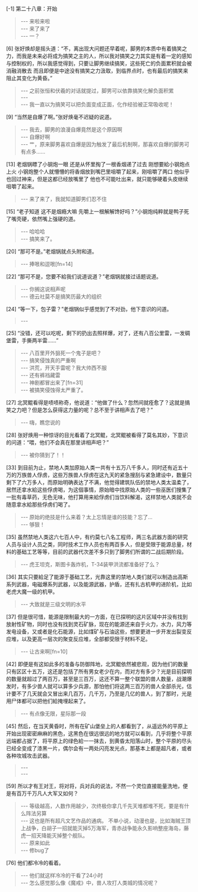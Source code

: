 
[-1] 第二十八章：开始
>--- 来啦来啦<br>
>--- 来了来了<br>
>--- 一？<br>

[6] 张好焕却是摇头道：“不，离出现大问题还早着呢，脚男的本质中有着搞笑之力，而我是未来必将成为搞笑之主的人，所以我对搞笑之力其实是有着一定的感知与控制权的，所以我感觉得到，只要让脚男继续搞笑，这些死亡的负面累积就会被消融消散去 而且即便是中途没有搞笑之力汲取，到临界点时，也有最后的搞笑来阻止其变化为黄昏。”
>--- 之前张恒和伏羲的对话就提过，脚男可以依靠搞笑化解负面积累<br>
>--- <br>
>--- 我一直以为搞笑可以把负面变成正面，化作经验被正常吸收呢！<br>

[9] “当然是自爆了啊。”张好焕毫不迟疑的说道。
>--- 我去，脚男的浪漫自爆竟然是这个原因啊<br>
>--- 自爆好啊<br>
>--- 艹，原来脚男喜欢自爆是因为触发了最后机制啊，那喜欢自爆的脚男可有点多……<br>

[13] 老烟锅瞟了小钢炮一眼 还是从怀里掏了一根香烟递了过去 刚想要給小钢炮点上火 小钢炮整个人就懵懵的将香烟放到嘴巴里咀嚼了起来，刚咀嚼了两口 他似乎也回过神来，但是这都已经放嘴里了 他也不可能吐出来，就只能够硬着头皮继续咀嚼了起来。
>--- 来了来了，我就知道脚男们忍不住<br>

[15] “老子知道 这不是烟瘾大嘛 先嚼上一根解解馋好吗？”小钢炮纯粹就是鸭子死了嘴壳硬，依然嘴上强硬的道。
>--- 哈哈哈<br>
>--- 搞笑来了。<br>

[20] “那可不是。”老烟锅就点头附和道。
>--- 捧哏和逗哏[fn=14]<br>

[22] “那可不是，您要不給我们说道说道？”老烟锅就接过话题说道。
>--- 你搁这说相声呢<br>
>--- 德云社莫不是搞笑历最大的组织<br>

[24] “等一下，包子雷？”老烟锅似乎感觉到了不对劲，他下意识的问道。
>--- <br>

[25] “没错，还可以吃呢，剩下的扔出去照样爆，对了，还有八百公里雷，一发碉堡雷，手撕两半雷……”
>--- 八百里开外狙死一个鬼子是吧？<br>
>--- 搞笑侵蚀真的严重啊<br>
>--- 洪荒，开天手雷呢？我大帅西不服<br>
>--- 还有裤裆藏雷<br>
>--- 神剧都冒出来了[fn=31]<br>
>--- 被搞笑侵蚀得太严重了。<br>

[27] 北冥鲲看得是啧啧称奇，他说道：“他做了什么？忽然间就痊愈了？这就是搞笑之力吧？但是怎么获得这力量的呢？总不至于讲相声去了吧？”
>--- 嗨，瞧您说的<br>

[28] 张好焕用一种惊讶的目光看着了北冥鲲，北冥鲲被看得了莫名其妙，下意识的问道：“喂，他们不会真在那里讲相声吧？”
>--- 被你猜到了！！<br>

[33] 到目前为止，禁地人类加原始人类一共有十五万八千多人，同时还有近五十万的万族兽人俘虏，这些万族兽人俘虏在这九天的紧急搜刮与紧急建设中，数量只剩下了六万多人，而原始明确表达了不满，他觉得建筑队伍的禁地人类太温柔了，居然还拿水給这些俘虏喝，为这個事情，原始暗中找原始人类的一些巫医们搜集了一批有毒草药，无色无味，他打算用来給俘虏们当饮料解渴，这样禁地人类就不会随意拿水給那些俘虏们喝了。
>--- 原始的绝技是什么来着？太上忘情是谁的技能？忘了…<br>
>--- 够狠！<br>

[35] 虽然禁地人类这六七百人中，有约莫七八名工程师，两三名武器方面的研究人员与设计人员之类，同时技术工作人员也有两百多人，但是受限于能源总量，材料的基础工艺等等，目前的武器代次差不多只到了脚男们所谓的二战后期阶段。
>--- 虎王坦克，斯图卡轰炸机，T-34装甲洪流都准备好了么？<br>

[36] 其实只要給足了能源于基础工艺，光靠这里的禁地人类们就可以制造出高斯系列武器，电磁爆系列武器，以及能源武器，护盾，还有扎古机甲的进阶机，比如老虎大魔一级的机甲。
>--- 大致就是三级文明的水平<br>

[37] 但是很可惜，能源是限制最大的一方面，在已探明的这片区域中并没有找到放射性矿物，同时也没有找到灵石矿脉，现在的能源还来自于火力，水力，风力等发电设备，又或者是化石能源，比如煤矿与石油这些，想要更进一步开发出裂变反应堆，以及更高一层次的聚变反应堆，全部都受限于材料不足。
>--- 让古来啊[fn=10]<br>

[42] 即便是有这如此多的准备与防御阵地，北冥鲲依然被悲观，因为他们的数量只有区区十五万，这还是包括了所有男女老少在内，而对方有多少？光是目前探明的数量就超过了两百万，甚至是三百万，这还不算一整个联盟的兽人数量，战潮爆发时，有多少兽人就可以算多少兵源，那怕他们将这两三百万的兽人全部杀光，估计要不了几天就会又冒出来几百万，几千万，乃至是几亿的兽人，到了那时，光是用尸体都可以把他们給掩埋起来了。
>--- 有点像无限，星际那一段<br>

[45] 然后，在当天黄昏时，所有在矿山堡垒上的人都看到了，从遥远外的平原上开始出现密密麻麻的黑色，这黑色在很远很远的地方就可以看到，几乎将整个平原远端都占据了，将平原上的绿色給一一抹去，到黄昏太阳落山时，整个平原的尽头已经全变成了漆黑一片，偶尔会有一两处闪亮发光点，那基本上都是超凡者，或者各种攻城攻击武器。
>--- <br>
>--- <br>

[59] 所以才有王对王，将对将，兵对兵的说法，不然一个灵位直接能量洗地，便是有百万千万凡人大军又如何？
>--- 等级越高，人数作用越少，次终极你拿几千先天堆都堆不死，要是有什么阵法另算<br>
>--- 这也是所有超凡文艺作品的通病。
不单小说，动漫也是，比如海贼王顶上战争，白胡子一招就能灭掉5万海军，青赤战争能永久影响整座海岛，藤虎一招天降能灭掉整个舰队。<br>
>--- 原来如此<br>
>--- 修bug了<br>

[76] 他们都冷冷的看着。
>--- 他们就这样冷冷的干看了24小时<br>
>--- 怎么感觉那么像《魔戒》中，兽人攻打人类城的情况呢？<br>
